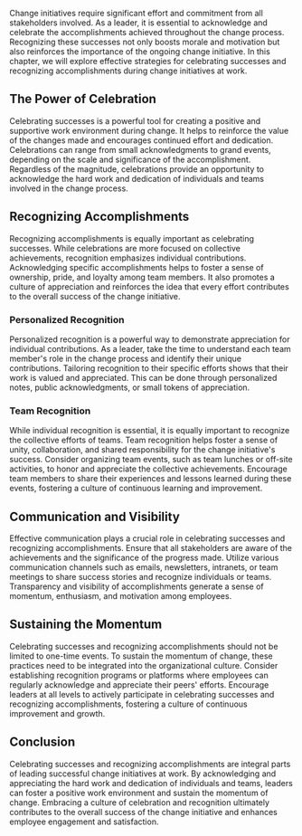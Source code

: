 
Change initiatives require significant effort and commitment from all stakeholders involved. As a leader, it is essential to acknowledge and celebrate the accomplishments achieved throughout the change process. Recognizing these successes not only boosts morale and motivation but also reinforces the importance of the ongoing change initiative. In this chapter, we will explore effective strategies for celebrating successes and recognizing accomplishments during change initiatives at work.

## The Power of Celebration

Celebrating successes is a powerful tool for creating a positive and supportive work environment during change. It helps to reinforce the value of the changes made and encourages continued effort and dedication. Celebrations can range from small acknowledgments to grand events, depending on the scale and significance of the accomplishment. Regardless of the magnitude, celebrations provide an opportunity to acknowledge the hard work and dedication of individuals and teams involved in the change process.

## Recognizing Accomplishments

Recognizing accomplishments is equally important as celebrating successes. While celebrations are more focused on collective achievements, recognition emphasizes individual contributions. Acknowledging specific accomplishments helps to foster a sense of ownership, pride, and loyalty among team members. It also promotes a culture of appreciation and reinforces the idea that every effort contributes to the overall success of the change initiative.

### Personalized Recognition

Personalized recognition is a powerful way to demonstrate appreciation for individual contributions. As a leader, take the time to understand each team member's role in the change process and identify their unique contributions. Tailoring recognition to their specific efforts shows that their work is valued and appreciated. This can be done through personalized notes, public acknowledgments, or small tokens of appreciation.

### Team Recognition

While individual recognition is essential, it is equally important to recognize the collective efforts of teams. Team recognition helps foster a sense of unity, collaboration, and shared responsibility for the change initiative's success. Consider organizing team events, such as team lunches or off-site activities, to honor and appreciate the collective achievements. Encourage team members to share their experiences and lessons learned during these events, fostering a culture of continuous learning and improvement.

## Communication and Visibility

Effective communication plays a crucial role in celebrating successes and recognizing accomplishments. Ensure that all stakeholders are aware of the achievements and the significance of the progress made. Utilize various communication channels such as emails, newsletters, intranets, or team meetings to share success stories and recognize individuals or teams. Transparency and visibility of accomplishments generate a sense of momentum, enthusiasm, and motivation among employees.

## Sustaining the Momentum

Celebrating successes and recognizing accomplishments should not be limited to one-time events. To sustain the momentum of change, these practices need to be integrated into the organizational culture. Consider establishing recognition programs or platforms where employees can regularly acknowledge and appreciate their peers' efforts. Encourage leaders at all levels to actively participate in celebrating successes and recognizing accomplishments, fostering a culture of continuous improvement and growth.

## Conclusion

Celebrating successes and recognizing accomplishments are integral parts of leading successful change initiatives at work. By acknowledging and appreciating the hard work and dedication of individuals and teams, leaders can foster a positive work environment and sustain the momentum of change. Embracing a culture of celebration and recognition ultimately contributes to the overall success of the change initiative and enhances employee engagement and satisfaction.
